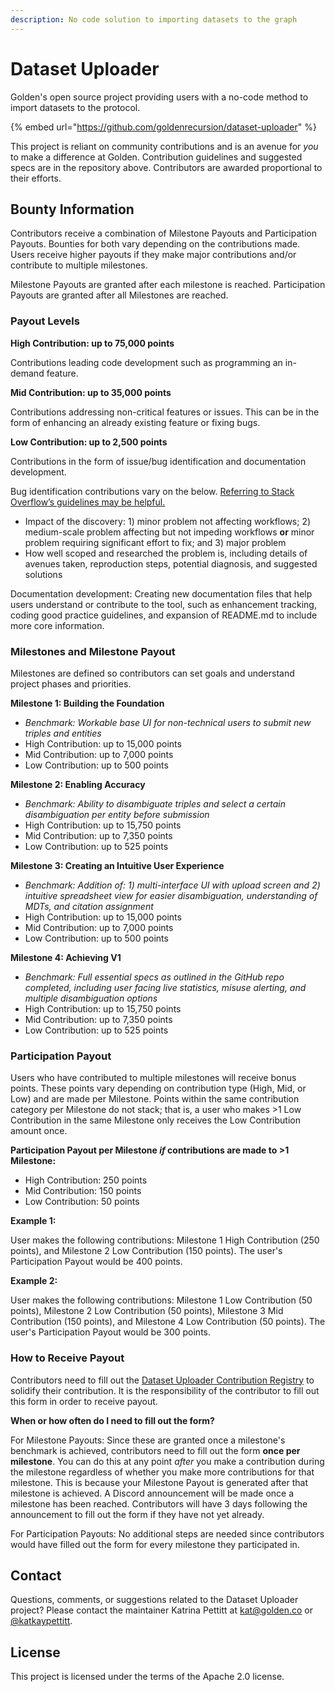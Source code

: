 ```yaml
---
description: No code solution to importing datasets to the graph
---
```


# Dataset Uploader

Golden's open source project providing users with a no-code method to import datasets to the protocol.

{% embed url="https://github.com/goldenrecursion/dataset-uploader" %}

This project is reliant on community contributions and is an avenue for _you_ to make a difference at Golden. Contribution guidelines and suggested specs are in the repository above. Contributors are awarded proportional to their efforts.

## Bounty Information

Contributors receive a combination of Milestone Payouts and Participation Payouts. Bounties for both vary depending on the contributions made. Users receive higher payouts if they make major contributions and/or contribute to multiple milestones.

Milestone Payouts are granted after each milestone is reached. Participation Payouts are granted after all Milestones are reached.

### Payout Levels

**High Contribution: up to 75,000 points**

Contributions leading code development such as programming an in-demand feature.

**Mid Contribution: up to 35,000 points**

Contributions addressing non-critical features or issues. This can be in the form of enhancing an already existing feature or fixing bugs.

**Low Contribution: up to 2,500 points**

Contributions in the form of issue/bug identification and documentation development.

Bug identification contributions vary on the below. [Referring to Stack Overflow’s guidelines may be helpful.](https://stackoverflow.com/help/minimal-reproducible-example)

* Impact of the discovery: 1) minor problem not affecting workflows; 2) medium-scale problem affecting but not impeding workflows **or** minor problem requiring significant effort to fix; and 3) major problem
* How well scoped and researched the problem is, including details of avenues taken, reproduction steps, potential diagnosis, and suggested solutions

Documentation development: Creating new documentation files that help users understand or contribute to the tool, such as enhancement tracking, coding good practice guidelines, and expansion of README.md to include more core information.

### Milestones and Milestone Payout

Milestones are defined so contributors can set goals and understand project phases and priorities.

**Milestone 1: Building the Foundation**

* _Benchmark: Workable base UI for non-technical users to submit new triples and entities_
* High Contribution: up to 15,000 points
* Mid Contribution: up to 7,000 points
* Low Contribution: up to 500 points

**Milestone 2: Enabling Accuracy**

* _Benchmark: Ability to disambiguate triples and select a certain disambiguation per entity before submission_
* High Contribution: up to 15,750 points
* Mid Contribution: up to 7,350 points
* Low Contribution: up to 525 points

**Milestone 3: Creating an Intuitive User Experience**

* _Benchmark: Addition of: 1) multi-interface UI with upload screen and 2) intuitive spreadsheet view for easier disambiguation, understanding of MDTs, and citation assignment_
* High Contribution: up to 15,000 points
* Mid Contribution: up to 7,000 points
* Low Contribution: up to 500 points

**Milestone 4: Achieving V1**

* _Benchmark: Full essential specs as outlined in the GitHub repo completed, including user facing live statistics, misuse alerting, and multiple disambiguation options_
* High Contribution: up to 15,750 points
* Mid Contribution: up to 7,350 points
* Low Contribution: up to 525 points

### Participation Payout

Users who have contributed to multiple milestones will receive bonus points. These points vary depending on contribution type (High, Mid, or Low) and are made per Milestone. Points within the same contribution category per Milestone do not stack; that is, a user who makes >1 Low Contribution in the same Milestone only receives the Low Contribution amount once.

**Participation Payout per Milestone **_**if**_** contributions are made to >1 Milestone:**

* High Contribution: 250 points
* Mid Contribution: 150 points
* Low Contribution: 50 points

**Example 1:**

User makes the following contributions: Milestone 1 High Contribution (250 points), and Milestone 2 Low Contribution (150 points). The user's Participation Payout would be 400 points.

**Example 2:**

User makes the following contributions: Milestone 1 Low Contribution (50 points), Milestone 2 Low Contribution (50 points), Milestone 3 Mid Contribution (150 points), and Milestone 4 Low Contribution (50 points). The user's Participation Payout would be 300 points.

### How to Receive Payout

Contributors need to fill out the [Dataset Uploader Contribution Registry](https://forms.golden.xyz/dataset-uploader-contribution-registry) to solidify their contribution. It is the responsibility of the contributor to fill out this form in order to receive payout.

**When or how often do I need to fill out the form?**

For Milestone Payouts: Since these are granted once a milestone's benchmark is achieved, contributors need to fill out the form **once per milestone**. You can do this at any point _after_ you make a contribution during the milestone regardless of whether you make more contributions for that milestone. This is because your Milestone Payout is generated after that milestone is achieved. A Discord announcement will be made once a milestone has been reached. Contributors will have 3 days following the announcement to fill out the form if they have not yet already.

For Participation Payouts: No additional steps are needed since contributors would have filled out the form for every milestone they participated in.

## Contact

Questions, comments, or suggestions related to the Dataset Uploader project? Please contact the maintainer Katrina Pettitt at kat@golden.co or [@katkaypettitt](https://twitter.com/katkaypettitt).

## License

This project is licensed under the terms of the Apache 2.0 license.
